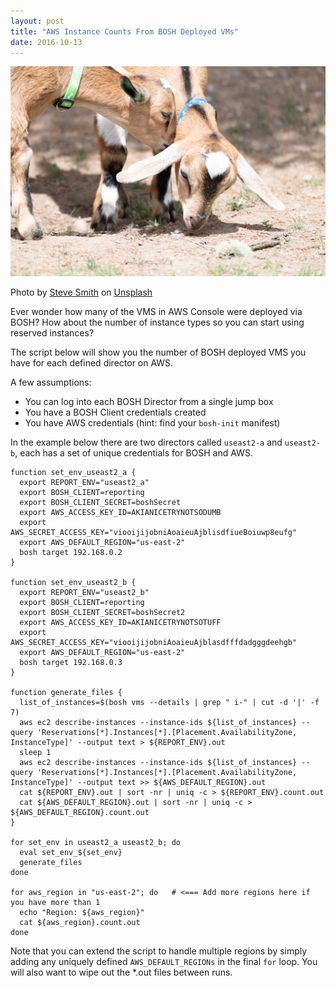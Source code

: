 ```yaml
---
layout: post
title: "AWS Instance Counts From BOSH Deployed VMs"
date: 2016-10-13
---
```


![map](https://raw.githubusercontent.com/cweibel/ghost_blog_pics/master/steve-smith-Emj_SMW_D9g-unsplash.jpg)



Photo by [Steve Smith](https://unsplash.com/@varrak?utm_source=unsplash&utm_medium=referral&utm_content=creditCopyText) on [Unsplash](https://unsplash.com/s/photos/uri?utm_source=unsplash&utm_medium=referral&utm_content=creditCopyText)


Ever wonder how many of the VMS in AWS Console were deployed via BOSH? How about the number of instance types so you can start using reserved instances?

The script below will show you the number of BOSH deployed VMS you have for each defined director on AWS.

A few assumptions:

 - You can log into each BOSH Director from a single jump box
 - You have a BOSH Client credentials created
 - You have AWS credentials (hint: find your `bosh-init` manifest)

In the example below there are two directors called `useast2-a` and `useast2-b`, each has a set of unique credentials for BOSH and AWS.

```
function set_env_useast2_a {
  export REPORT_ENV="useast2_a"
  export BOSH_CLIENT=reporting
  export BOSH_CLIENT_SECRET=boshSecret
  export AWS_ACCESS_KEY_ID=AKIANICETRYNOTSODUMB
  export AWS_SECRET_ACCESS_KEY="viooijijobniAoaieuAjblisdfiueBoiuwp8eufg"
  export AWS_DEFAULT_REGION="us-east-2"
  bosh target 192.168.0.2
}

function set_env_useast2_b {
  export REPORT_ENV="useast2_b"
  export BOSH_CLIENT=reporting
  export BOSH_CLIENT_SECRET=boshSecret2
  export AWS_ACCESS_KEY_ID=AKIANICETRYNOTSOTUFF
  export AWS_SECRET_ACCESS_KEY="viooijijobniAoaieuAjblasdfffdadgggdeehgb"
  export AWS_DEFAULT_REGION="us-east-2"
  bosh target 192.168.0.3
}

function generate_files {
  list_of_instances=$(bosh vms --details | grep " i-" | cut -d '|' -f 7)
  aws ec2 describe-instances --instance-ids ${list_of_instances} --query 'Reservations[*].Instances[*].[Placement.AvailabilityZone, InstanceType]' --output text > ${REPORT_ENV}.out
  sleep 1
  aws ec2 describe-instances --instance-ids ${list_of_instances} --query 'Reservations[*].Instances[*].[Placement.AvailabilityZone, InstanceType]' --output text >> ${AWS_DEFAULT_REGION}.out
  cat ${REPORT_ENV}.out | sort -nr | uniq -c > ${REPORT_ENV}.count.out
  cat ${AWS_DEFAULT_REGION}.out | sort -nr | uniq -c > ${AWS_DEFAULT_REGION}.count.out
}

for set_env in useast2_a useast2_b; do
  eval set_env_${set_env}
  generate_files
done

for aws_region in "us-east-2"; do   # <=== Add more regions here if you have more than 1
  echo "Region: ${aws_region}"
  cat ${aws_region}.count.out
done
```

Note that you can extend the script to handle multiple regions by simply adding any uniquely defined `AWS_DEFAULT_REGIONs` in the final `for` loop. You will also want to wipe out the *.out files between runs.